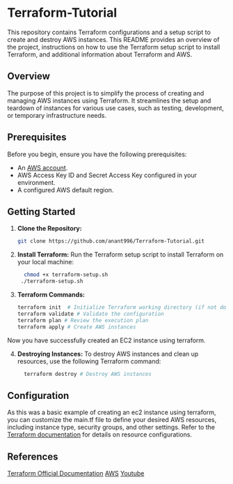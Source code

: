 # Terraform-Tutorial

This repository contains Terraform configurations and a setup script to create and destroy AWS instances. This README provides an overview of the project, instructions on how to use the Terraform setup script to install Terraform, and additional information about Terraform and AWS.

## Overview

The purpose of this project is to simplify the process of creating and managing AWS instances using Terraform. It streamlines the setup and teardown of instances for various use cases, such as testing, development, or temporary infrastructure needs.

## Prerequisites

Before you begin, ensure you have the following prerequisites:

- An [AWS account](https://aws.amazon.com/).
- AWS Access Key ID and Secret Access Key configured in your environment.
- A configured AWS default region.

## Getting Started

1. **Clone the Repository:**

   ```bash
   git clone https://github.com/anant996/Terraform-Tutorial.git

2. **Install Terraform:**
   Run the Terraform setup script to install Terraform on your local machine:<br>
   ```bash
     chmod +x terraform-setup.sh
    ./terraform-setup.sh
   
3. **Terraform Commands:**
   ```bash
   terraform init  # Initialize Terraform working directory (if not done already)
   terraform validate # Validate the configuration
   terraform plan # Review the execution plan
   terraform apply # Create AWS instances

Now you have successfully created an EC2 instance using terraform.

4. **Destroying Instances:**
   To destroy AWS instances and clean up resources, use the following Terraform command:<br>
   ```bash
     terraform destroy # Destroy AWS instances

## Configuration
  As this was a basic example of creating an ec2 instance using terraform, you can customize the main.tf file to define your desired AWS resources, including instance type, security groups, and other settings. Refer to the [Terraform documentation](https://developer.hashicorp.com/terraform/tutorials/aws-get-started) for details on resource configurations.

## References
  [Terraform Official Documentation](https://www.terraform.io/)
  [AWS](https://aws.amazon.com/)
  [Youtube](https://www.youtube.com/watch?v=WCOM5odW0VY)
